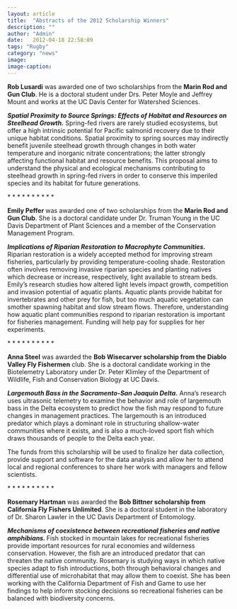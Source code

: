 ```yaml
---
layout: article
title:  "Abstracts of the 2012 Scholarship Winners"
description: ""
author: "Admin"
date:   2012-04-18 22:58:09
tags: "Rugby"
category: "news"
image: 
image-caption:
---
```

<section>
<p><b>Rob Lusardi</b> was awarded one of two scholarships from the <b>Marin Rod and Gun Club</b>. He is a doctoral student under Drs. Peter Moyle and Jeffrey Mount and works at the UC Davis Center for Watershed Sciences.  </p>  

<p><b><i>Spatial Proximity to Source Springs: Effects of Habitat and Resources on Steelhead Growth.</i></b>
Spring-fed rivers are rarely studied ecosystems, but offer a high intrinsic potential for Pacific salmonid recovery due to their unique habitat conditions. Spatial proximity to spring sources may indirectly benefit juvenile steelhead growth through changes in both water temperature and inorganic nitrate concentrations; the latter strongly affecting functional habitat and resource benefits. This proposal aims to understand the physical and ecological mechanisms contributing to steelhead growth in spring-fed rivers in order to conserve this imperiled species and its habitat for future generations.</p>
</section>

<p>  *   *   *   *   *   *   *   *   *   *</p>

<section>
<p><b>Emily Peffer</b> was awarded one of two scholarships from the <b>Marin Rod and Gun Club</b>. She is a doctoral candidate under Dr. Truman Young in the UC Davis Department of Plant Sciences and a member of the Conservation Management Program. </p>  

<p><b><i>Implications of Riparian Restoration to Macrophyte Communities.</i></b>
Riparian restoration is a widely accepted method for improving stream fisheries, particularly by providing temperature-cooling shade. Restoration often involves removing invasive riparian species and planting natives which decrease or increase, respectively, light available to stream beds. Emily’s research studies how altered light levels impact growth, competition and invasion potential of aquatic plants.  Aquatic plants provide habitat for invertebrates and other prey for fish, but too much aquatic vegetation can smother spawning habitat and slow stream flows. Therefore, understanding how aquatic plant communities respond to riparian restoration is important for fisheries management. Funding will help pay for supplies for her experiments.  </p>
</section>

<p>  *   *   *   *   *   *   *   *   *   *</p>

<section>
<p><b>Anna Steel</b> was awarded the <b>Bob Wisecarver scholarship from the Diablo Valley Fly Fishermen</b> club. She is a doctoral candidate working in the Biotelemetry Laboratory under Dr. Peter Klimley of the Department of Wildlife, Fish and Conservation Biology at UC Davis.</p>  

<p><b><i>Largemouth Bass in the Sacramento-San Joaquin Delta.</i></b>
Anna’s research uses ultrasonic telemetry to examine the behavior and role of largemouth bass in the Delta ecosystem to predict how the fish may respond to future changes in management practices.  The largemouth is an introduced predator which plays a dominant role in structuring shallow-water communities where it exists, and is also a much-loved sport fish which draws thousands of people to the Delta each year.</p> 
<p>The funds from this scholarship will be used to finalize her data collection, provide support and software for the data analysis and allow her to attend local and regional conferences to share her work with managers and fellow scientists. 
 </p>
</section>

<p>  *   *   *   *   *   *   *   *   *   *</p>

<section>
<p><b>Rosemary Hartman</b> was awarded the <b>Bob Bittner scholarship from California Fly Fishers Unlimited</b>.  She is a doctoral student in the laboratory of Dr. Sharon Lawler in the UC Davis Department of Entomology.   </p>

<p><b><i>Mechanisms of coexistence between recreational fisheries and native amphibians.
</i></b>Fish stocked in mountain lakes for recreational fisheries provide important resources for rural economies and wilderness conservation.  However, the fish are an introduced predator that can threaten the native community.  Rosemary is studying ways in which native species adapt to fish introductions, both through behavioral changes and differential use of microhabitat that may allow them to coexist.  She has been working with the California Department of Fish and Game to use her findings to help inform stocking decisions so recreational fisheries can be balanced with biodiversity concerns. 
</section>

